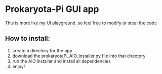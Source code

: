 # Prokaryota-Pi GUI app
This is more like my UI playground, so feel free to modify or steal the code
## How to install:
1. create a directory for the app
2. download the prokaryotaPi_AIO_installer.py file into that directory
3. run the AIO installer and install all dependencies
4. enjoy!
